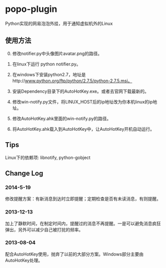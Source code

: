 popo-plugin
===========

Python实现的网易泡泡外挂，用于通知虚拟机外的Linux



## 使用方法


0. 修改notifier.py中头像图片avatar.png的路径。

1. 在linux下运行 python notifier.py。

2. 在windows下安装python2.7，地址是http://www.python.org/ftp/python/2.7.5/python-2.7.5.msi。

3. 安装Dependency目录下的AutoHotKey.exe。或者去官网下载最新的。

4. 修改win-notify.py文件，将LINUX_HOST后的ip地址改为你本机linux的ip地址。

5. 修改AutoHotKey.ahk里面的win-notify.py的路径。

6. 将AutoHotKey.ahk载入到AutoHotKey中，让AutoHotKey开机自动运行。


## Tips
Linux下的依赖项: libnotify, python-gobject


## Change Log

### 2014-5-19
修改提醒方案：有新消息到达时立即提醒；定期检查是否有未读消息，有则提醒。

### 2013-12-13
加上了静默时间，在制定时间内，提醒过的消息不再提醒。一是可以避免消息疯狂弹出，另外可以减少自己被打扰的频率。

### 2013-08-04
配合AutoHotKey使用，抛弃了以前的大部分方案。Windows部分主要由AutoHotKey处理。
